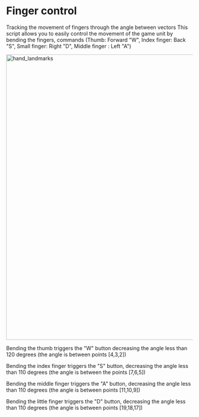 # Finger control
Tracking the movement of fingers through the angle between vectors
This script allows you to easily control the movement of the game unit by bending the fingers, commands (Thumb: Forward "W", Index finger: Back "S", Small finger: Right "D", Middle finger : Left "A")

<img width="772" alt="hand_landmarks" src="https://user-images.githubusercontent.com/101418967/177830425-8d65aefb-4373-4dd2-87a5-96cc954ce548.png">



Bending the thumb triggers the "W" button decreasing the angle less than 120 degrees (the angle is between points [4,3,2])

Bending the index finger triggers the "S" button, decreasing the angle less than 110 degrees (the angle is between the points [7,6,5])

Bending the middle finger triggers the "A" button, decreasing the angle less than 110 degrees (the angle is between points [11,10,9])

Bending the little finger triggers the "D" button, decreasing the angle less than 110 degrees (the angle is between points [19,18,17])
